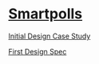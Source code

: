 # [Smartpolls](http://smartpolls.co/)

[Initial Design Case Study](./CASESTUDY.md)

[First Design Spec](./FIRSTSPEC.md)